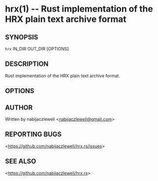hrx(1) -- Rust implementation of the HRX plain text archive format
==================================================================

## SYNOPSIS

`hrx` IN_DIR OUT_DIR [OPTIONS]

## DESCRIPTION

Rust implementation of the HRX plain text archive format.

<!-- Exit values and possible errors:

    1 - I/O error
    2 - parsing error
    3 - file not found
    4 - file in wrong state
    5 - incorrect amount of elements
    6 - required element missing -->

## OPTIONS

<!--   IN_DIR

    File to parse, must exist, must comply with the DESCRIPTOR FORMAT.

  OUT_DIR

    File to write the book to, parent directory needn't exist. -->

## AUTHOR

Written by nabijaczleweli &lt;<nabijaczleweli@gmail.com>&gt;

## REPORTING BUGS

&lt;<https://github.com/nabijaczleweli/hrx.rs/issues>&gt;

## SEE ALSO

&lt;<https://github.com/nabijaczleweli/hrx.rs>&gt;
